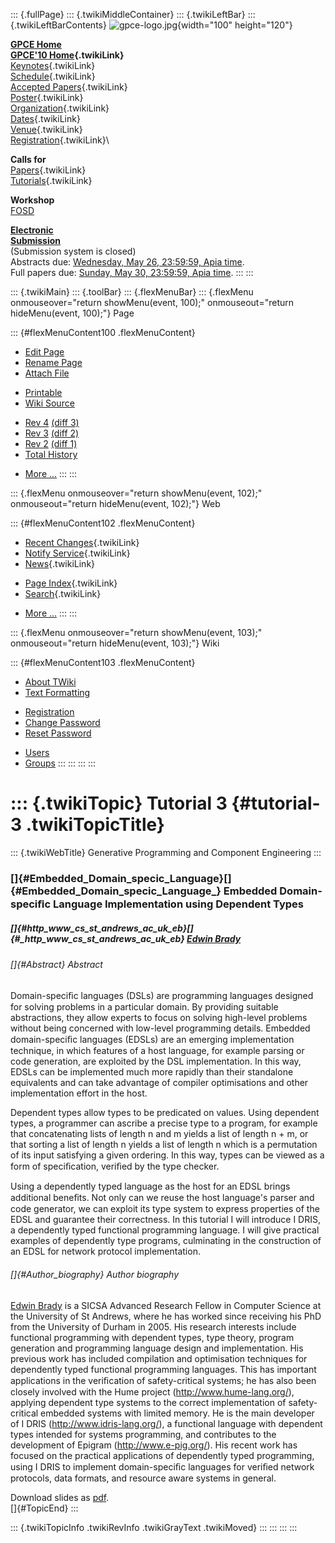 ::: {.fullPage}
::: {.twikiMiddleContainer}
::: {.twikiLeftBar}
::: {.twikiLeftBarContents}
![gpce-logo.jpg](../pub/GPCE10/WebLeftBar/gpce-logo.jpg){width="100"
height="120"}

**[GPCE Home](http://program-transformation.org/Gpce)**\
**[GPCE\'10 Home](WebHome){.twikiLink}**\
[Keynotes](KeynoteSpeakers){.twikiLink}\
[Schedule](ConferenceProgram){.twikiLink}\
[Accepted Papers](AcceptedPapers){.twikiLink}\
[Poster](Poster){.twikiLink}\
[Organization](ConferenceOrganization){.twikiLink}\
[Dates](ImportantDates){.twikiLink}\
[Venue](ConferenceVenue){.twikiLink}\
[Registration](ConferenceRegistration){.twikiLink}\

**Calls for**\
[Papers](CallForPapers){.twikiLink}\
[Tutorials](CallForTutorials){.twikiLink}

**Workshop**\
[FOSD](http://www.infosun.fim.uni-passau.de/cl/staff/apel/FOSD2010/index.html)

**[Electronic\
Submission](http://www.easychair.org/conferences/?conf=gpce10)**\
(Submission system is closed)\
Abstracts due: [Wednesday, May 26, 23:59:59, Apia
time](http://www.timeanddate.com/worldclock/fixedtime.html?month=5&day=26&year=2010&hour=23&min=59&sec=59&p1=282).\
Full papers due: [Sunday, May 30, 23:59:59, Apia
time](http://www.timeanddate.com/worldclock/fixedtime.html?month=5&day=30&year=2010&hour=23&min=59&sec=59&p1=282).
:::
:::

::: {.twikiMain}
::: {.toolBar}
::: {.flexMenuBar}
::: {.flexMenu onmouseover="return showMenu(event, 100);" onmouseout="return hideMenu(event, 100);"}
Page

::: {#flexMenuContent100 .flexMenuContent}
-   [Edit
    Page](http://www.program-transformation.org/edit/GPCE10/Tutorial3EmbeddedDSLs?t=1536828787)
-   [Rename
    Page](http://www.program-transformation.org/rename/GPCE10/Tutorial3EmbeddedDSLs)
-   [Attach
    File](http://www.program-transformation.org/attach/GPCE10/Tutorial3EmbeddedDSLs)

<!-- -->

-   [Printable](http://www.program-transformation.org/view/GPCE10/Tutorial3EmbeddedDSLs?skin=print.pattern)
-   [Wiki
    Source](http://www.program-transformation.org/view/GPCE10/Tutorial3EmbeddedDSLs?skin=text&raw=on&contenttype=text/plain)

<!-- -->

-   [Rev
    4](http://www.program-transformation.org/view/GPCE10/Tutorial3EmbeddedDSLs?rev=1.4)
    [(diff 3)](http://www.program-transformation.org/rdiff/GPCE10/Tutorial3EmbeddedDSLs?rev1=1.4&rev2=1.3)
-   [Rev
    3](http://www.program-transformation.org/view/GPCE10/Tutorial3EmbeddedDSLs?rev=1.3)
    [(diff 2)](http://www.program-transformation.org/rdiff/GPCE10/Tutorial3EmbeddedDSLs?rev1=1.3&rev2=1.2)
-   [Rev
    2](http://www.program-transformation.org/view/GPCE10/Tutorial3EmbeddedDSLs?rev=1.2)
    [(diff 1)](http://www.program-transformation.org/rdiff/GPCE10/Tutorial3EmbeddedDSLs?rev1=1.2&rev2=1.1)
-   [Total
    History](http://www.program-transformation.org/rdiff/GPCE10/Tutorial3EmbeddedDSLs)

<!-- -->

-   [More
    \...](http://www.program-transformation.org/oops/GPCE10/Tutorial3EmbeddedDSLs?template=oopsmore&param1=1.4&param2=1.4)
:::
:::

::: {.flexMenu onmouseover="return showMenu(event, 102);" onmouseout="return hideMenu(event, 102);"}
Web

::: {#flexMenuContent102 .flexMenuContent}
-   [Recent Changes](WebChanges){.twikiLink}
-   [Notify Service](WebNotify){.twikiLink}
-   [News](WebNews){.twikiLink}

<!-- -->

-   [Page Index](WebIndex){.twikiLink}
-   [Search](WebSearch){.twikiLink}

<!-- -->

-   [More
    \...](http://www.program-transformation.org/oops/GPCE10/Tutorial3EmbeddedDSLs?template=oopsmore&param1=1.4&param2=1.4)
:::
:::

::: {.flexMenu onmouseover="return showMenu(event, 103);" onmouseout="return hideMenu(event, 103);"}
Wiki

::: {#flexMenuContent103 .flexMenuContent}
-   [About
    TWiki](http://www.program-transformation.org/view/TWiki/WebHome)
-   [Text
    Formatting](http://www.program-transformation.org/view/TWiki/TextFormattingRules)

<!-- -->

-   [Registration](http://www.program-transformation.org/view/TWiki/TWikiRegistration)
-   [Change
    Password](http://www.program-transformation.org/view/TWiki/ChangePassword)
-   [Reset
    Password](http://www.program-transformation.org/view/TWiki/ResetPassword)

<!-- -->

-   [Users](http://www.program-transformation.org/view/Main/TWikiUsers)
-   [Groups](http://www.program-transformation.org/view/Main/TWikiGroups)
:::
:::
:::
:::

::: {.twikiTopic}
Tutorial 3 {#tutorial-3 .twikiTopicTitle}
==========

::: {.twikiWebTitle}
Generative Programming and Component Engineering
:::

### []{#Embedded_Domain_specic_Language}[]{#Embedded_Domain_specic_Language_} Embedded Domain-speciﬁc Language Implementation using Dependent Types

##### []{#http_www_cs_st_andrews_ac_uk_eb}[]{#_http_www_cs_st_andrews_ac_uk_eb} [Edwin Brady](http://www.cs.st-andrews.ac.uk/~eb/)

###### []{#Abstract} Abstract

Domain-speciﬁc languages (DSLs) are programming languages designed for
solving problems in a particular domain. By providing suitable
abstractions, they allow experts to focus on solving high-level problems
without being concerned with low-level programming details. Embedded
domain-speciﬁc languages (EDSLs) are an emerging implementation
technique, in which features of a host language, for example parsing or
code generation, are exploited by the DSL implementation. In this way,
EDSLs can be implemented much more rapidly than their standalone
equivalents and can take advantage of compiler optimisations and other
implementation effort in the host.

Dependent types allow types to be predicated on values. Using dependent
types, a programmer can ascribe a precise type to a program, for example
that concatenating lists of length n and m yields a list of length n +
m, or that sorting a list of length n yields a list of length n which is
a permutation of its input satisfying a given ordering. In this way,
types can be viewed as a form of speciﬁcation, veriﬁed by the type
checker.

Using a dependently typed language as the host for an EDSL brings
additional beneﬁts. Not only can we reuse the host language's parser and
code generator, we can exploit its type system to express properties of
the EDSL and guarantee their correctness. In this tutorial I will
introduce I DRIS, a dependently typed functional programming language. I
will give practical examples of dependently type programs, culminating
in the construction of an EDSL for network protocol implementation.

###### []{#Author_biography} Author biography

[Edwin Brady](http://www.cs.st-andrews.ac.uk/~eb/) is a SICSA Advanced
Research Fellow in Computer Science at the University of St Andrews,
where he has worked since receiving his PhD from the University of
Durham in 2005. His research interests include functional programming
with dependent types, type theory, program generation and programming
language design and implementation. His previous work has included
compilation and optimisation techniques for dependently typed functional
programming languages. This has important applications in the
veriﬁcation of safety-critical systems; he has also been closely
involved with the Hume project (<http://www.hume-lang.org/>), applying
dependent type systems to the correct implementation of safety-critical
embedded systems with limited memory. He is the main developer of I DRIS
(<http://www.idris-lang.org/>), a functional language with dependent
types intended for systems programming, and contributes to the
development of Epigram (<http://www.e-pig.org/>). His recent work has
focused on the practical applications of dependently typed programming,
using I DRIS to implement domain-speciﬁc languages for veriﬁed network
protocols, data formats, and resource aware systems in general.

Download slides as
[pdf](http://program-transformation.org/pub/GPCE10/ConferenceProgram/dtp-dsl.pdf).\
[]{#TopicEnd}
:::

::: {.twikiTopicInfo .twikiRevInfo .twikiGrayText .twikiMoved}
:::
:::
:::
:::
